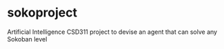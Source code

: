 # sokoproject
Artificial Intelligence CSD311 project to devise an agent that can solve any Sokoban level
